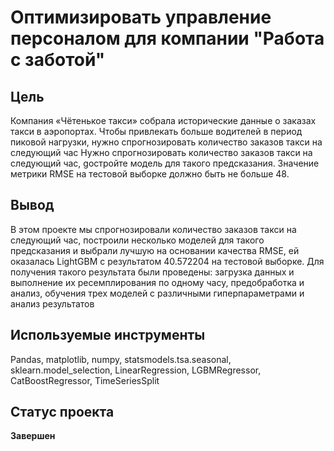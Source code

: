 # Оптимизировать управление персоналом для компании "Работа с заботой"
## Цель
Компания «Чётенькое такси» собрала исторические данные о заказах такси в аэропортах. Чтобы привлекать больше водителей в период пиковой нагрузки, нужно спрогнозировать количество заказов такси на следующий час
Нужно спрогнозировать количество заказов такси на следующий час, gостройте модель для такого предсказания. Значение метрики RMSE на тестовой выборке должно быть не больше 48.
## Вывод
В этом проекте мы спрогнозировали количество заказов такси на следующий час, построили несколько моделей для такого предсказания и выбрали лучшую на основании качества RMSE, ей оказалась LightGBM с результатом 40.572204 на тестовой выборке. Для получения такого результата были проведены: загрузка данных и выполнение их ресемплирования по одному часу, предобработка и анализ, обучения трех моделей с различными гиперпараметрами и анализ результатов
## Используемые инструменты
Pandas, matplotlib, numpy, statsmodels.tsa.seasonal, sklearn.model_selection, LinearRegression, LGBMRegressor, CatBoostRegressor, TimeSeriesSplit

## Статус проекта 
**Завершен**

